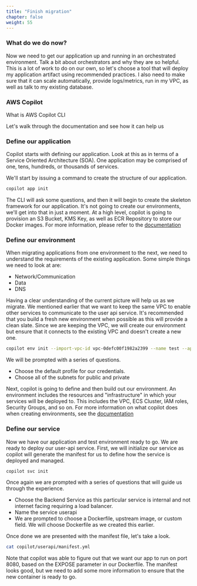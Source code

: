 ```yaml
---
title: "Finish migration"
chapter: false
weight: 55
---
```


### What do we do now?

Now we need to get our application up and running in an orchestrated environment. 
Talk a bit about orchestrators and why they are so helpful.
This is a lot of work to do on our own, so let's choose a tool that will deploy my application artifact using recommended practices.
I also need to make sure that it can scale automatically, provide logs/metrics, run in my VPC, as well as talk to my existing database.

### AWS Copilot

What is AWS Copilot CLI

Let's walk through the documentation and see how it can help us

### Define our application

Copilot starts with defining our application. Look at this as in terms of a Service Oriented Architecture (SOA).
One application may be comprised of one, tens, hundreds, or thousands of services.

We'll start by issuing a command to create the structure of our application.

```bash
copilot app init
```

The CLI will ask some questions, and then it will begin to create the skeleton framework for our application.
It's not going to create our environments, we'll get into that in just a moment.
At a high level, copilot is going to provision an S3 Bucket, KMS Key, as well as ECR Repository to store our Docker images.
For more information, please refer to the [documentation](https://aws.github.io/copilot-cli/docs/concepts/applications/)


### Define our environment

When migrating applications from one environment to the next, we need to understand the requirements of the existing application.
Some simple things we need to look at are:

- Network/Communication
- Data
- DNS

Having a clear understanding of the current picture will help us as we migrate.
We mentioned earlier that we want to keep the same VPC to enable other services to communicate to the user api service.
It's recommended that you build a fresh new environment when possible as this will provide a clean slate.
Since we are keeping the VPC, we will create our environment but ensure that it connects to the existing VPC and doesn't create a new one.

```bash
copilot env init --import-vpc-id vpc-0defc00f1982a2399 --name test --app migration-demo
```

We will be prompted with a series of questions. 

- Choose the default profile for our credentials.
- Choose all of the subnets for public and private

Next, copilot is going to define and then build out our environment.
An environment includes the resources and "infrastructure" in which your services will be deployed to.
This includes the VPC, ECS Cluster, IAM roles, Security Groups, and so on.
For more information on what copilot does when creating environments, see the [documentation](https://aws.github.io/copilot-cli/docs/concepts/environments/)

### Define our service

Now we have our application and test environment ready to go.
We are ready to deploy our user-api service.
First, we will initialize our service as copilot will generate the manifest for us to define how the service is deployed and managed.

```bash
copilot svc init
```

Once again we are prompted with a series of questions that will guide us through the experience.

- Choose the Backend Service as this particular service is internal and not internet facing requiring a load balancer.
- Name the service userapi
- We are prompted to choose a Dockerfile, upstream image, or custom field. We will choose Dockerfile as we created this earlier.

Once done we are presented with the manifest file, let's take a look.

```bash
cat copilot/userapi/manifest.yml
```

Note that copilot was able to figure out that we want our app to run on port 8080, based on the EXPOSE parameter in our Dockerfile.
The manifest looks good, but we need to add some more information to ensure that the new container is ready to go.

